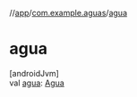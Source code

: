 //[app](../../index.md)/[com.example.aguas](index.md)/[agua](agua.md)

# agua

[androidJvm]\
val [agua](agua.md): [Agua](-agua/index.md)
